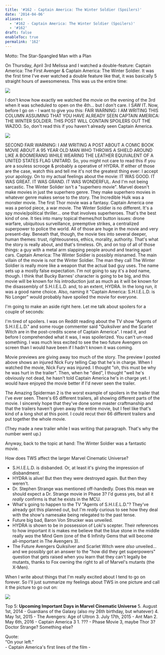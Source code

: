 ```yaml
---
title: '#162 - Captain America: The Winter Soldier (Spoilers)'
date: '2014-04-06'
aliases:
  - '#162 - Captain America: The Winter Soldier (Spoilers)'
  - '#162'
draft: false
enableToc: true
permalink: '162'
---
```


Motto: The Star-Spangled Man with a Plan
  
  
On Thursday, April 3rd Melissa and I watched a double-feature: Captain America: The First Avenger & Captain America: The Winter Soldier. It was the first time I've ever watched a double feature like that, it was basically 5 straight hours of awesomeness. This was us the entire time:   

[![](http://1.bp.blogspot.com/-xRGvNGD_bWg/Uz4BTEN5QYI/AAAAAAABLHI/yvpAcclZl_g/s1600/14+-+1)](http://1.bp.blogspot.com/-xRGvNGD%5FbWg/Uz4BTEN5QYI/AAAAAAABLHI/yvpAcclZl%5Fg/s1600/14+-+1)

I don't know how exactly we watched the movie on the evening of the 3rd when it was scheduled to open on the 4th... but I don't care. I SAW IT. Now, before I go on - I want to give you this: FAIR WARNING: I AM WRITING THIS COLUMN ASSUMING THAT YOU HAVE ALREADY SEEN CAPTAIN AMERICA: THE WINTER SOLDIER. THIS POST WILL CONTAIN SPOILERS OUT THE WAZOO. So, don't read this if you haven't already seen Captain America.   

[![](assets/162-1.jpg)](http://4.bp.blogspot.com/-Z6RqAEt3HIE/U0Fypy-%5FYiI/AAAAAAABLSU/45gCyJOVlVI/s1600/%23162+-+Captain+America+SHIELD.jpg)

 SECOND FAIR WARNING: I AM WRITING A POST ABOUT A COMIC BOOK MOVIE ABOUT A 95 YEAR OLD MAN WHO THROWS A SHIELD AROUND LIKE A BOOMERANG WHILE WEARING THE LEATHER EQUIVALENT OF A UNITED STATES FLAG UNITARD. So, you might not care to read this if you are a souless scrooge & probably a operative of HYDRA. If either of those are the case, watch this and tell me it's not the greatest thing ever: I accept your apology. On to my actual feelings about the movie: IT WAS GOOD. IT WAS GREAT. IT WAS GRAND. IT WAS WONDERFUL. And I'm not being sarcastic. The Winter Solider isn't a "superhero movie". Marvel doesn't make movies in just the superhero genre. They make superhero movies in whatever genre makes sense to the story. The Incredible Hulk was a monster movie. The first Thor movie was a fantasy. Captain America one was a period piece, a war movie. The Winter Soldier is no different. It's a spy movie/political thriller... one that involves superheroes. That's the best kind of one. It ties into many topical themes/hot button issues: drone warfare, ubiquitous surveillance, preemptive strikes, a centralized superpower to police the world. All of those are huge in the movie and very present-day. Beneath that, though, the movie ties into several deeper, human themes: trust, righteousness, ethics, morality, authority. That's what the story is really about, and that's timeless. Oh, and on top of all of those things: a guy with a metal arm slapping people around and tearing apart cars. Captain America: The Winter Soldier is possibly misnamed. The main villain of the movie is _not_ the Winter Soldier. The man they call The Winter Soldier is really more like a weapon that the actual bad guy uses. The name sets up a mostly false expectation. I'm not going to say it's a _bad_ name, though. I think that Bucky Barnes' character is going to be big, and this movie will be known for his introduction just as much as it will be known for the disassembly of S.H.I.E.L.D. and, to an extent, HYDRA. In the long run, it was a good name choice. Also, naming it "Captain America: S.H.I.E.L.D. is No Longer" would probably have spoiled the movie for everyone.

  
I'm going to make an aside right here. Let me talk about spoilers for a couple of seconds:

  
I'm tired of spoilers. I was on Reddit reading about the TV show "Agents of S.H.I.E.L.D." and some rouge commenter said "Quiksilver and the Scarlet Witch are in the post-credits scene of Captain America". I read it, and before I comprehended what it was, I was spoilerized. You can't un-read something. I was much less excited to see the two future Avengers on screen than I would have been if I hadn't known it was coming. 

  
Movie previews are giving away too much of the story. The preview I posted above shows an injured Nick Fury telling Cap that he's in charge. When I watched the movie, Nick Fury was injured. I thought "oh, this must be why he was hurt in the trailer". Then, when he "died", I thought "well he's obviously not dead, he hasn't told Captain America he's in charge yet. I would have enjoyed the movie better if I'd never seen the trailer.

  
The Amazing Spiderman 2 is the worst example of spoilers in the trailer that I've ever seen. There's 65 different trailers, all showing different parts of the movie. I sincerely hope that they've done some master craftmanship and that the trailers haven't given away the entire movie, but I feel like that's kind of a long shot at this point. I could recut their 66 different trailers and put together the whole movie.

  
(They made a new trailer while I was writing that paragraph. That's why the number went up.)

  
Anyway, back to the topic at hand: The Winter Soldier was a fantastic movie.

  
How does TWS affect the larger Marvel Cinematic Universe?

* S.H.I.E.L.D. is disbanded. Or, at least it's giving the impression of disbandment.
* HYDRA is alive! But then they were destroyed again. But then they weren't.
* Dr. Stephen Strange was mentioned off-handedly. Does this mean we should expect a Dr. Strange movie in Phase 3? I'd guess yes, but all it _really_ confirms is that he exists in the MCU.
* What's going to happen to the TV "Agents of S.H.I.E.L.D."? They've already got this planned out, but I'm _really_ curious to see how they deal with the show's namesake being relegated to the past tense.
* Future big bad, Baron Von Strucker was unveiled.
* HYDRA is shown to be in possession of Loki's scepter. Their references to how important it is makes me believe that the blue stone in the middle really _was_ the Mind Gem (one of the 6 Infinity Gems that will become all-important in The Avengers 3).
* The Future Avengers Quiksilver and Scarlet Witch were _also_ unveiled... and we possibly got an answer to the "how did they get superpowers" question that gets raised when you learn that they can't legally be mutants, thanks to Fox owning the right to all of Marvel's mutants (the X-Men).

When I write about things that I'm really excited about I tend to go on forever. So I'll just summarize my feelings about TWS in one picture and call it the picture to go out on:

  
[![](assets/162-2.jpg)](http://4.bp.blogspot.com/-RTj7pt1nnj4/U0HEh5ms5WI/AAAAAAABLTU/CN6nLYQ9A4U/s1600/1396583443607.jpg)
  
  
Top 5: **Upcoming Important Days in Marvel Cinematic Universe** 5\. August 1st, 2014 - Guardians of the Galaxy (also my 26th birthday, but whatever) 4\. May 1st, 2015 - The Avengers: Age of Ultron 3\. July 17th, 2015 - Ant Man 2\. May 6th, 2016 - Captain America 3 1\. ??? - Phase Movie 3, maybe Thor 3? Doctor Strange? Something else?

  
Quote:   
“On your left.”  
\- Captain America's first lines of the film -
